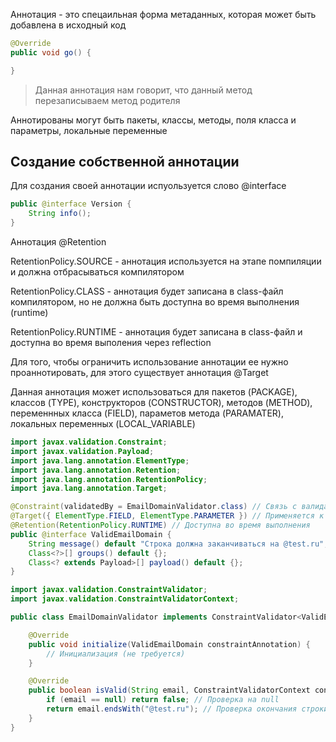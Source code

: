 Аннотация - это спецаильная форма метаданных, которая может быть добавлена в исходный код



```Java
@Override
public void go() {

}
```


> Данная аннотация нам говорит, что данный метод перезаписываем метод родителя



Аннотированы могут быть пакеты, классы, методы, поля класса и параметры, локальные переменные

## Создание собственной аннотации



Для создания своей аннотации испуользуется слово @interface



```Java
public @interface Version {
    String info();
}
```




Аннотация @Retention

RetentionPolicy.SOURCE - аннотация используется на этапе помпиляции и должна отбрасываться компилятором

RetentionPolicy.CLASS - аннотация будет записана в class-файл компилятором, но не должна быть доступна во время выполнения (runtime)

RetentionPolicy.RUNTIME - аннотация будет записана в class-файл и доступна во время выполения через reflection



Для того, чтобы ограничить использование аннотации ее нужно проаннотировать, для этого существует аннотация @Target

Данная аннотация может использоваться для пакетов (PACKAGE), классов (TYPE), конструкторов (CONSTRUCTOR), методов (METHOD), переменнных класса (FIELD), параметов метода (PARAMATER), локальных переменных (LOCAL_VARIABLE)



```Java
import javax.validation.Constraint;
import javax.validation.Payload;
import java.lang.annotation.ElementType;
import java.lang.annotation.Retention;
import java.lang.annotation.RetentionPolicy;
import java.lang.annotation.Target;

@Constraint(validatedBy = EmailDomainValidator.class) // Связь с валидатором
@Target({ ElementType.FIELD, ElementType.PARAMETER }) // Применяется к полям и параметрам
@Retention(RetentionPolicy.RUNTIME) // Доступна во время выполнения
public @interface ValidEmailDomain {
    String message() default "Строка должна заканчиваться на @test.ru"; // Сообщение об ошибке
    Class<?>[] groups() default {};
    Class<? extends Payload>[] payload() default {};
}
```




```Java
import javax.validation.ConstraintValidator;
import javax.validation.ConstraintValidatorContext;

public class EmailDomainValidator implements ConstraintValidator<ValidEmailDomain, String> {

    @Override
    public void initialize(ValidEmailDomain constraintAnnotation) {
        // Инициализация (не требуется)
    }

    @Override
    public boolean isValid(String email, ConstraintValidatorContext context) {
        if (email == null) return false; // Проверка на null
        return email.endsWith("@test.ru"); // Проверка окончания строки
    }
}
```